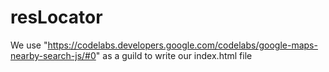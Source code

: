 # resLocator
We use "https://codelabs.developers.google.com/codelabs/google-maps-nearby-search-js/#0" as a guild to write our index.html file
